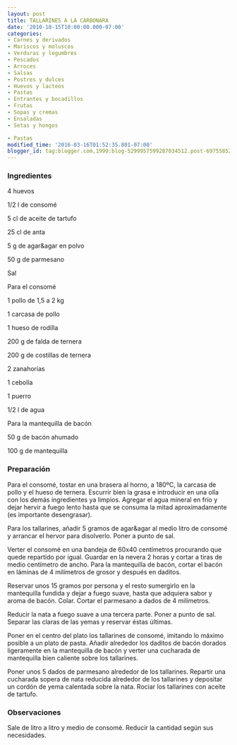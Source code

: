 ```yaml
---
layout: post
title: TALLARINES A LA CARBONARA
date: '2010-10-15T10:00:00.000-07:00'
categories:
- Carnes y derivados
- Mariscos y moluscos
- Verduras y legumbres
- Pescados
- Arroces
- Salsas
- Postres y dulces
- Huevos y lacteos
- Pastas
- Entrantes y bocadillos
- Frutas
- Sopas y cremas
- Ensaladas
- Setas y hongos

- Pastas
modified_time: '2016-03-16T01:52:35.801-07:00'
blogger_id: tag:blogger.com,1999:blog-5299957599287034512.post-6975585256318059411
---
```


<h3>Ingredientes</h3>

4 huevos

1/2 l de consomé

5 cl de aceite de tartufo

25 cl de anta

5 g de agar&amp;agar en polvo

50 g de parmesano

Sal

Para el consomé

1 pollo de 1,5 a 2 kg

1 carcasa de pollo

1 hueso de rodilla

200 g de falda de ternera

200 g de costillas de ternera

2 zanahorias

1 cebolla

1 puerro

1/2 l de agua

Para la mantequilla de bacón

50 g de bacón ahumado

100 g de mantequilla

<h3>Preparación</h3>

Para el consomé, tostar en una brasera al horno, a 180&ordm;C, la carcasa de pollo y el hueso de ternera. Escurrir bien la grasa e introducir en una olla con los demás ingredientes ya limpios. Agregar el agua mineral en frío y dejar hervir a fuego lento hasta que se consuma la mitad aproximadamente (es importante desengrasar).

Para los tallarines, añadir 5 gramos de agar&amp;agar al medio litro de consomé y arrancar el hervor para disolverlo. Poner a punto de sal.

Verter el consomé en una bandeja de 60x40 centímetros procurando que quede repartido por igual. Guardar en la nevera 2 horas y cortar a tiras de medio centímetro de ancho. Para la mantequilla de bacón, cortar el bacón en láminas de 4 milímetros de grosor y después en daditos.

Reservar unos 15 gramos por persona y el resto sumergirlo en la mantequilla fundida y dejar a fuego suave, hasta que adquiera sabor y aroma de bacón. Colar. Cortar el parmesano a dados de 4 milímetros.

Reducir la nata a fuego suave a una tercera parte. Poner a punto de sal. Separar las claras de las yemas y reservar éstas últimas.

Poner en el centro del plato los tallarines de consomé, imitando lo máximo posible a un plato de pasta. Añadir alrededor los daditos de bacón dorados ligeramente en la mantequilla de bacón y verter una cucharada de mantequilla bien caliente sobre los tallarines.

Poner unos 5 dados de parmesano alrededor de los tallarines. Repartir una cucharada sopera de nata reducida alrededor de los tallarines y depositar un cordón de yema calentada sobre la nata. Rociar los tallarines con aceite de tartufo.

<h3>Observaciones</h3>

Sale de litro a litro y medio de consomé. Reducir la cantidad según sus necesidades.


